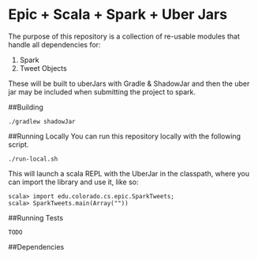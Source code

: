 Epic + Scala + Spark + Uber Jars
================================

The purpose of this repository is a collection of re-usable modules that handle all dependencies for:

1. Spark
1. Tweet Objects

These will be built to uberJars with Gradle & ShadowJar and then the uber jar may be included when submitting the project to spark.

##Building
	
	./gradlew shadowJar

##Running Locally
You can run this repository locally with the following script. 

	./run-local.sh

This will launch a scala REPL with the UberJar in the classpath, where you can import the library and use it, like so:

	scala> import edu.colorado.cs.epic.SparkTweets;
	scala> SparkTweets.main(Array(""))

##Running Tests

	TODO

##Dependencies